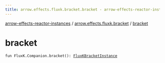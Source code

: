 ```yaml
---
title: arrow.effects.fluxk.bracket.bracket - arrow-effects-reactor-instances
---
```


[arrow-effects-reactor-instances](../index.html) / [arrow.effects.fluxk.bracket](index.html) / [bracket](./bracket.html)

# bracket

`fun FluxK.Companion.bracket(): `[`FluxKBracketInstance`](../arrow.effects/-flux-k-bracket-instance/index.html)